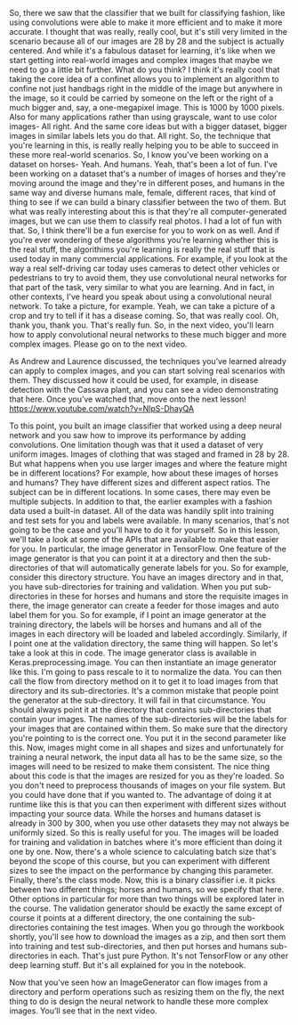 So, there we saw that the classifier that we built for classifying fashion, like using convolutions were able to make it more efficient and to make it more accurate. I thought that was really, really cool, but it's still very limited in the scenario because all of our images are 28 by 28 and the subject is actually centered. And while it's a fabulous dataset for learning, it's like when we start getting into real-world images and complex images that maybe we need to go a little bit further. What do you think? I think it's really cool that taking the core idea of a confinet allows you to implement an algorithm to confine not just handbags right in the middle of the image but anywhere in the image, so it could be carried by someone on the left or the right of a much bigger and, say, a one-megapixel image. This is 1000 by 1000 pixels. Also for many applications rather than using grayscale, want to use color images- All right. And the same core ideas but with a bigger dataset, bigger images in similar labels lets you do that. All right. So, the technique that you're learning in this, is really really helping you to be able to succeed in these more real-world scenarios. So, I know you've been working on a dataset on horses- Yeah. And humans. Yeah, that's been a lot of fun. I've been working on a dataset that's a number of images of horses and they're moving around the image and they're in different poses, and humans in the same way and diverse humans male, female, different races, that kind of thing to see if we can build a binary classifier between the two of them. But what was really interesting about this is that they're all computer-generated images, but we can use them to classify real photos. I had a lot of fun with that. So, I think there'll be a fun exercise for you to work on as well. And if you're ever wondering of these algorithms you're learning whether this is the real stuff, the algorithims you're learning is really the real stuff that is used today in many commercial applications. For example, if you look at the way a real self-driving car today uses cameras to detect other vehicles or pedestrians to try to avoid them, they use convolutional neural networks for that part of the task, very similar to what you are learning. And in fact, in other contexts, I've heard you speak about using a convolutional neural network. To take a picture, for example. Yeah, we can take a picture of a crop and try to tell if it has a disease coming. So, that was really cool. Oh, thank you, thank you. That's really fun. So, in the next video, you'll learn how to apply convolutional neural networks to these much bigger and more complex images. Please go on to the next video.


As Andrew and Laurence discussed, the techniques you’ve learned already can apply to complex images, and you can start solving real scenarios with them. They discussed how it could be used, for example, in disease detection with the Cassava plant, and you can see a video demonstrating that here. Once you’ve watched that, move onto the next lesson!
https://www.youtube.com/watch?v=NlpS-DhayQA

To this point, you built an image classifier that worked using a deep neural network and you saw how to improve its performance by adding convolutions. One limitation though was that it used a dataset of very uniform images. Images of clothing that was staged and framed in 28 by 28. But what happens when you use larger images and where the feature might be in different locations? For example, how about these images of horses and humans? They have different sizes and different aspect ratios. The subject can be in different locations. In some cases, there may even be multiple subjects. In addition to that, the earlier examples with a fashion data used a built-in dataset. All of the data was handily split into training and test sets for you and labels were available. In many scenarios, that's not going to be the case and you'll have to do it for yourself. So in this lesson, we'll take a look at some of the APIs that are available to make that easier for you. In particular, the image generator in TensorFlow. One feature of the image generator is that you can point it at a directory and then the sub-directories of that will automatically generate labels for you. So for example, consider this directory structure. You have an images directory and in that, you have sub-directories for training and validation. When you put sub-directories in these for horses and humans and store the requisite images in there, the image generator can create a feeder for those images and auto label them for you. So for example, if I point an image generator at the training directory, the labels will be horses and humans and all of the images in each directory will be loaded and labeled accordingly. Similarly, if I point one at the validation directory, the same thing will happen. So let's take a look at this in code. The image generator class is available in Keras.preprocessing.image. You can then instantiate an image generator like this. I'm going to pass rescale to it to normalize the data. You can then call the flow from directory method on it to get it to load images from that directory and its sub-directories. It's a common mistake that people point the generator at the sub-directory. It will fail in that circumstance. You should always point it at the directory that contains sub-directories that contain your images. The names of the sub-directories will be the labels for your images that are contained within them. So make sure that the directory you're pointing to is the correct one. You put it in the second parameter like this. Now, images might come in all shapes and sizes and unfortunately for training a neural network, the input data all has to be the same size, so the images will need to be resized to make them consistent. The nice thing about this code is that the images are resized for you as they're loaded. So you don't need to preprocess thousands of images on your file system. But you could have done that if you wanted to. The advantage of doing it at runtime like this is that you can then experiment with different sizes without impacting your source data. While the horses and humans dataset is already in 300 by 300, when you use other datasets they may not always be uniformly sized. So this is really useful for you. The images will be loaded for training and validation in batches where it's more efficient than doing it one by one. Now, there's a whole science to calculating batch size that's beyond the scope of this course, but you can experiment with different sizes to see the impact on the performance by changing this parameter. Finally, there's the class mode. Now, this is a binary classifier i.e. it picks between two different things; horses and humans, so we specify that here. Other options in particular for more than two things will be explored later in the course. The validation generator should be exactly the same except of course it points at a different directory, the one containing the sub-directories containing the test images. When you go through the workbook shortly, you'll see how to download the images as a zip, and then sort them into training and test sub-directories, and then put horses and humans sub-directories in each. That's just pure Python. It's not TensorFlow or any other deep learning stuff. But it's all explained for you in the notebook.

Now that you’ve seen how an ImageGenerator can flow images from a directory and perform operations such as resizing them on the fly, the next thing to do is design the neural network to handle these more complex images. You’ll see that in the next video.
